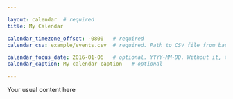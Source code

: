 ```yaml
---

layout: calendar  # required
title: My Calendar

calendar_timezone_offset: -0800   # required
calendar_csv: example/events.csv  # required. Path to CSV file from base url

calendar_focus_date: 2016-01-06   # optional. YYYY-MM-DD. Without it, the default is today
calendar_caption: My calendar caption   # optional

---
```


Your usual content here
